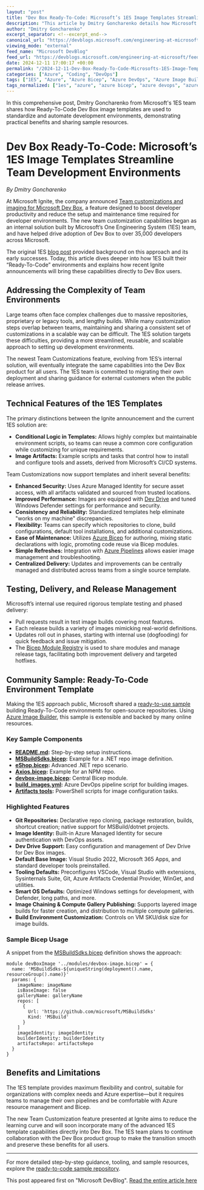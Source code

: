 ```yaml
---
layout: "post"
title: "Dev Box Ready-To-Code: Microsoft’s 1ES Image Templates Streamline Team Development Environments"
description: "This article by Dmitry Goncharenko details how Microsoft's One Engineering System (1ES) team created ‘Ready-To-Code’ Dev Box image templates. It explores team customizations, template features, sample resources, and the integration with Azure DevOps, Bicep, and Azure Image Builder to reliably standardize development environments across teams."
author: "Dmitry Goncharenko"
excerpt_separator: <!--excerpt_end-->
canonical_url: "https://devblogs.microsoft.com/engineering-at-microsoft/dev-box-ready-to-code-dev-box-images-template/"
viewing_mode: "external"
feed_name: "Microsoft DevBlog"
feed_url: "https://devblogs.microsoft.com/engineering-at-microsoft/feed/"
date: 2024-12-11 17:00:17 +00:00
permalink: "/2024-12-11-Dev-Box-Ready-To-Code-Microsofts-1ES-Image-Templates-Streamline-Team-Development-Environments.html"
categories: ["Azure", "Coding", "DevOps"]
tags: ["1ES", "Azure", "Azure Bicep", "Azure DevOps", "Azure Image Builder", "CI/CD", "Coding", "Dev Box", "DevCenter", "Developer Productivity", "DevOps", "Engineering@Microsoft", "Environment Automation", "Image Templates", "Microsoft Dev Box", "News", "One Engineering System", "Ready To Code", "Team Customizations", "Template Artifacts"]
tags_normalized: ["1es", "azure", "azure bicep", "azure devops", "azure image builder", "ci slash cd", "coding", "dev box", "devcenter", "developer productivity", "devops", "engineering at microsoft", "environment automation", "image templates", "microsoft dev box", "news", "one engineering system", "ready to code", "team customizations", "template artifacts"]
---
```


In this comprehensive post, Dmitry Goncharenko from Microsoft's 1ES team shares how Ready-To-Code Dev Box image templates are used to standardize and automate development environments, demonstrating practical benefits and sharing sample resources.<!--excerpt_end-->

# Dev Box Ready-To-Code: Microsoft’s 1ES Image Templates Streamline Team Development Environments

*By Dmitry Goncharenko*

At Microsoft Ignite, the company announced [Team customizations and imaging for Microsoft Dev Box](https://review.learn.microsoft.com/en-us/azure/dev-box/concept-what-are-team-customizations?branch=pr-en-us-289104), a feature designed to boost developer productivity and reduce the setup and maintenance time required for developer environments. The new team customization capabilities began as an internal solution built by Microsoft’s One Engineering System (1ES) team, and have helped drive adoption of Dev Box to over 35,000 developers across Microsoft.

The original 1ES [blog post](https://devblogs.microsoft.com/engineering-at-microsoft/dev-box-for-microsoft-engineers/) provided background on this approach and its early successes. Today, this article dives deeper into how 1ES built their “Ready-To-Code” environments and explains how recent Ignite announcements will bring these capabilities directly to Dev Box users.

## Addressing the Complexity of Team Environments

Large teams often face complex challenges due to massive repositories, proprietary or legacy tools, and lengthy builds. While many customization steps overlap between teams, maintaining and sharing a consistent set of customizations in a scalable way can be difficult. The 1ES solution targets these difficulties, providing a more streamlined, reusable, and scalable approach to setting up development environments.

The newest Team Customizations feature, evolving from 1ES’s internal solution, will eventually integrate the same capabilities into the Dev Box product for all users. The 1ES team is committed to migrating their own deployment and sharing guidance for external customers when the public release arrives.

## Technical Features of the 1ES Templates

The primary distinctions between the Ignite announcement and the current 1ES solution are:

- **Conditional Logic in Templates:** Allows highly complex but maintainable environment scripts, so teams can reuse a common core configuration while customizing for unique requirements.
- **Image Artifacts:** Example scripts and tasks that control how to install and configure tools and assets, derived from Microsoft’s CI/CD systems.

Team Customizations now support templates and inherit several benefits:

- **Enhanced Security:** Uses Azure Managed Identity for secure asset access, with all artifacts validated and sourced from trusted locations.
- **Improved Performance:** Images are equipped with [Dev Drive](https://devblogs.microsoft.com/engineering-at-microsoft/dev-drive-is-now-available/) and tuned Windows Defender settings for performance and security.
- **Consistency and Reliability:** Standardized templates help eliminate "works on my machine" discrepancies.
- **Flexibility:** Teams can specify which repositories to clone, build configurations, default tool installations, and additional customizations.
- **Ease of Maintenance:** Utilizes [Azure Bicep](https://learn.microsoft.com/en-us/azure/azure-resource-manager/bicep/overview) for authoring, mixing static declarations with logic, promoting code reuse via Bicep modules.
- **Simple Refreshes:** Integration with [Azure Pipelines](https://azure.microsoft.com/en-us/products/devops/pipelines) allows easier image management and troubleshooting.
- **Centralized Delivery:** Updates and improvements can be centrally managed and distributed across teams from a single source template.

## Testing, Delivery, and Release Management

Microsoft’s internal use required rigorous template testing and phased delivery:

- Pull requests result in test image builds covering most features.
- Each release builds a variety of images mimicking real-world definitions.
- Updates roll out in phases, starting with internal use (dogfooding) for quick feedback and issue mitigation.
- The [Bicep Module Registry](https://learn.microsoft.com/en-us/azure/azure-resource-manager/bicep/quickstart-private-module-registry?tabs=azure-cli) is used to share modules and manage release tags, facilitating both improvement delivery and targeted hotfixes.

## Community Sample: Ready-To-Code Environment Template

Making the 1ES approach public, Microsoft shared a [ready-to-use sample](https://github.com/Azure/azure-quickstart-templates/tree/master/quickstarts/microsoft.devcenter/devbox-ready-to-code-image) building Ready-To-Code environments for open-source repositories. Using [Azure Image Builder](https://azure.microsoft.com/en-us/products/image-builder), this sample is extensible and backed by many online resources.

### Key Sample Components

- **[README.md](https://github.com/Azure/azure-quickstart-templates/tree/master/quickstarts/microsoft.devcenter/devbox-ready-to-code-image#readme):** Step-by-step setup instructions.
- **[MSBuildSdks.bicep](https://github.com/Azure/azure-quickstart-templates/blob/master/quickstarts/microsoft.devcenter/devbox-ready-to-code-image/images/MSBuildSdks.bicep):** Example for a .NET repo image definition.
- **[eShop.bicep](https://github.com/Azure/azure-quickstart-templates/blob/master/quickstarts/microsoft.devcenter/devbox-ready-to-code-image/images/eShop.bicep):** Advanced .NET repo scenario.
- **[Axios.bicep](https://github.com/Azure/azure-quickstart-templates/blob/master/quickstarts/microsoft.devcenter/devbox-ready-to-code-image/images/axios.bicep):** Example for an NPM repo.
- **[devbox-image.bicep](https://github.com/Azure/azure-quickstart-templates/blob/master/quickstarts/microsoft.devcenter/devbox-ready-to-code-image/modules/devbox-image.bicep):** Central Bicep module.
- **[build_images.yml](https://github.com/Azure/azure-quickstart-templates/blob/master/quickstarts/microsoft.devcenter/devbox-ready-to-code-image/azuredevops/build_images.yml):** Azure DevOps pipeline script for building images.
- **[Artifacts tools](https://github.com/Azure/azure-quickstart-templates/tree/master/quickstarts/microsoft.devcenter/devbox-ready-to-code-image/tools/artifacts):** PowerShell scripts for image configuration tasks.

### Highlighted Features

- **Git Repositories:** Declarative repo cloning, package restoration, builds, shortcut creation; native support for MSBuild/dotnet projects.
- **Image Identity:** Built-in Azure Managed Identity for secure authentication with DevOps assets.
- **Dev Drive Support:** Easy configuration and management of Dev Drive for Dev Box images.
- **Default Base Image:** Visual Studio 2022, Microsoft 365 Apps, and standard developer tools preinstalled.
- **Tooling Defaults:** Preconfigures VSCode, Visual Studio with extensions, Sysinternals Suite, Git, Azure Artifacts Credential Provider, WinGet, and utilities.
- **Smart OS Defaults:** Optimized Windows settings for development, with Defender, long paths, and more.
- **Image Chaining & Compute Gallery Publishing:** Supports layered image builds for faster creation, and distribution to multiple compute galleries.
- **Build Environment Customization:** Controls on VM SKU/disk size for image builds.

### Sample Bicep Usage

A snippet from the [MSBuildSdks.bicep](https://github.com/Azure/azure-quickstart-templates/blob/master/quickstarts/microsoft.devcenter/devbox-ready-to-code-image/images/MSBuildSdks.bicep) definition shows the approach:

```bicep
module devBoxImage '../modules/devbox-image.bicep' = {
  name: 'MSBuildSdks-${uniqueString(deployment().name, resourceGroup().name)}'
  params: {
    imageName: imageName
    isBaseImage: false
    galleryName: galleryName
    repos: [
      {
        Url: 'https://github.com/microsoft/MSBuildSdks'
        Kind: 'MSBuild'
      }
    ]
    imageIdentity: imageIdentity
    builderIdentity: builderIdentity
    artifactsRepo: artifactsRepo
  }
}
```

## Benefits and Limitations

The 1ES template provides maximum flexibility and control, suitable for organizations with complex needs and Azure expertise—but it requires teams to manage their own pipelines and be comfortable with Azure resource management and Bicep.

The new Team Customization feature presented at Ignite aims to reduce the learning curve and will soon incorporate many of the advanced 1ES template capabilities directly into Dev Box. The 1ES team plans to continue collaboration with the Dev Box product group to make the transition smooth and preserve these benefits for all users.

---

For more detailed step-by-step guidance, tooling, and sample resources, explore the [ready-to-code sample repository](https://github.com/Azure/azure-quickstart-templates/tree/master/quickstarts/microsoft.devcenter/devbox-ready-to-code-image).

This post appeared first on "Microsoft DevBlog". [Read the entire article here](https://devblogs.microsoft.com/engineering-at-microsoft/dev-box-ready-to-code-dev-box-images-template/)
